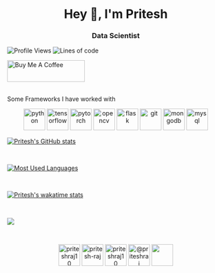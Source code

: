 <h1 align="center">Hey 👋, I'm Pritesh</h1>
<h3 align="center">Data Scientist </h3>

![Profile Views](http://img.shields.io/badge/Profile%20Views-902-blue) ![Lines of code](https://img.shields.io/badge/From%20Hello%20World%20I%27ve%20Written-1.3%20million%20lines%20of%20code-blue)

<a href="https://www.buymeacoffee.com/priteshraj" target="_blank"><img src="https://cdn.buymeacoffee.com/buttons/v2/default-yellow.png" alt="Buy Me A Coffee" height= "50px" width="180px" ></a>


</br>
Some Frameworks I have worked with
</br>

<p align="center">

<img src="https://www.vectorlogo.zone/logos/python/python-icon.svg" alt="python" width="50" height="50"/>

<img src="https://www.vectorlogo.zone/logos/tensorflow/tensorflow-icon.svg" alt="tensorflow" width="50" height="50"/>

<img src="https://www.vectorlogo.zone/logos/pytorch/pytorch-icon.svg" alt="pytorch" width="50" height="50"/>

<img src="https://www.vectorlogo.zone/logos/opencv/opencv-icon.svg" alt="opencv" width="50" height="50"/>

<img src="https://www.vectorlogo.zone/logos/pocoo_flask/pocoo_flask-icon.svg" alt="flask" width="50" height="50"/>

<img src="https://www.vectorlogo.zone/logos/git-scm/git-scm-icon.svg" alt="git" width="50" height="50"/>

<img src="https://www.vectorlogo.zone/logos/mongodb/mongodb-icon.svg" alt="mongodb" width="50" height="50"/>

<img src="https://www.vectorlogo.zone/logos/mysql/mysql-icon.svg" alt="mysql" width="50" height="50"/>

<br/>

[![Pritesh's GitHub stats](https://github-readme-stats.vercel.app/api?username=Priteshraj10&count_private=True&show_icons=True)](https://github.com/Priteshraj10/github-readme-stats)

<br/>

[![Most Used Languages](https://github-readme-stats.vercel.app/api/top-langs/?username=Priteshraj10&langs_count=10)](https://github.com/Priteshraj10/github-readme-stats)

<br/>

[![Pritesh's wakatime stats](https://github-readme-stats.vercel.app/api/wakatime?username=@priteshraj10)](https://github.com/Priteshraj10/github-readme-stats)

</br>

<a href="https://wakatime.com"><img src="https://wakatime.com/share/@priteshraj10/fec6b1a1-1feb-4328-8b50-8638466b90d2.png"/></a>

<br/>

<p align="center">
<a href="https://www.linkedin.com/in/priteshraj10/" target="blank"><img align="center" src="https://www.vectorlogo.zone/logos/linkedin/linkedin-tile.svg" alt="priteshraj10" height="50" width="50" /></a> <a href="https://stackoverflow.com/users/15358565/pritesh-raj" target="blank"><img align="center" src="https://www.vectorlogo.zone/logos/stackoverflow/stackoverflow-icon.svg" alt="pritesh-raj" height="50" width="50" /></a>
<a href="https://www.kaggle.com/priteshraj10" target="blank"><img align="center" src="https://www.vectorlogo.zone/logos/kaggle/kaggle-icon.svg" alt="priteshraj10" height="50" width="50" /></a> <a href="https://priteshraj.medium.com/" target="blank">
<img align="center" src="https://www.vectorlogo.zone/logos/medium/medium-tile.svg" alt="@priteshraj" height="50" width="50" /></a> <a href="https://sheddinglightupon.wordpress.com" target="blank">
<img align="center" src="https://www.vectorlogo.zone/logos/wordpress/wordpress-tile.svg" height="50" width="50" /></a>
</p>